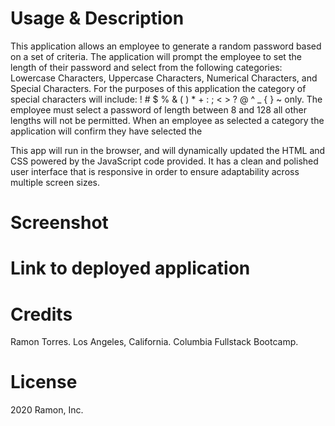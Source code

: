 # Usage & Description
   This application allows an employee to generate a random password based on a set of criteria. The application will prompt the employee to set the length of their password and select from the following categories: Lowercase Characters, Uppercase Characters, Numerical Characters, and Special Characters. For the purposes of this application the category of special characters will include: ! # $ % & ( ) * + : ; < > ? @ ^ _ { } ~ only. The employee must select a password of length between 8 and 128 all other lengths will not be permitted. When an employee as selected a category the application will confirm they have selected the 

   This app will run in the browser, and will dynamically updated the HTML and CSS powered by the JavaScript code provided. It has a clean and polished user interface that is responsive in order to ensure adaptability across multiple screen sizes.

# Screenshot


# Link to deployed application


# Credits
Ramon Torres. Los Angeles, California. Columbia Fullstack Bootcamp.

# License
2020 Ramon, Inc.
